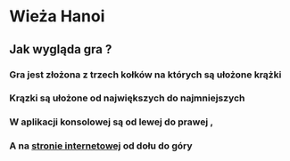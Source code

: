 # Wieża Hanoi
## Jak wygląda gra ?
### Gra jest złożona z trzech kołków na których są ułożone krążki
### Krązki są ułożone od największych do najmniejszych
### W aplikacji konsolowej są od lewej do prawej ,
### A na [stronie internetowej](http://hanoi.simplecreator.pl/) od dołu do góry
### 
